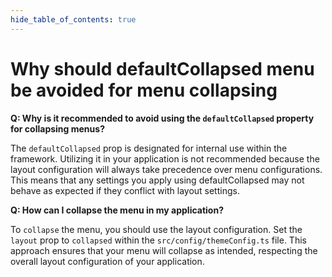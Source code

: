 ```yaml
---
hide_table_of_contents: true
---
```


# Why should defaultCollapsed menu be avoided for menu collapsing

**Q: Why is it recommended to avoid using the `defaultCollapsed` property for collapsing menus?**

The `defaultCollapsed` prop is designated for internal use within the framework. Utilizing it in your application is not recommended because the layout configuration will always take precedence over menu configurations. This means that any settings you apply using defaultCollapsed may not behave as expected if they conflict with layout settings.

**Q: How can I collapse the menu in my application?**

To `collapse` the menu, you should use the layout configuration. Set the `layout` prop to `collapsed` within the `src/config/themeConfig.ts` file. This approach ensures that your menu will collapse as intended, respecting the overall layout configuration of your application.
